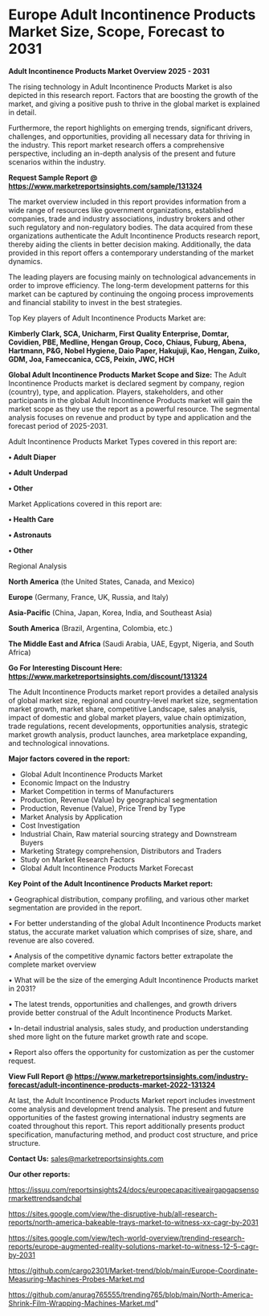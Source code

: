 # Europe Adult Incontinence Products Market Size, Scope, Forecast to 2031

<Strong> Adult Incontinence Products Market Overview 2025 - 2031</strong>

The rising technology in Adult Incontinence Products Market is also depicted in this research report. Factors that are boosting the growth of the market, and giving a positive push to thrive in the global market is explained in detail.

Furthermore, the report highlights on emerging trends, significant drivers, challenges, and opportunities, providing all necessary data for thriving in the industry. This report market research offers a comprehensive perspective, including an in-depth analysis of the present and future scenarios within the industry.

<strong>Request Sample Report @ <a href=https://www.marketreportsinsights.com/sample/131324>https://www.marketreportsinsights.com/sample/131324</a></strong>

The market overview included in this report provides information from a wide range of resources like government organizations, established companies, trade and industry associations, industry brokers and other such regulatory and non-regulatory bodies. The data acquired from these organizations authenticate the Adult Incontinence Products research report, thereby aiding the clients in better decision making. Additionally, the data provided in this report offers a contemporary understanding of the market dynamics.

The leading players are focusing mainly on technological advancements in order to improve efficiency. The long-term development patterns for this market can be captured by continuing the ongoing process improvements and financial stability to invest in the best strategies.

Top Key players of Adult Incontinence Products Market are:

<strong>Kimberly Clark, SCA, Unicharm, First Quality Enterprise, Domtar, Covidien, PBE, Medline, Hengan Group, Coco, Chiaus, Fuburg, Abena, Hartmann, P&G, Nobel Hygiene, Daio Paper, Hakujuji, Kao, Hengan, Zuiko, GDM, Joa, Fameccanica, CCS, Peixin, JWC, HCH</strong>

<strong><b>Global Adult Incontinence Products Market Scope and Size:</b></strong>
The Adult Incontinence Products market is declared segment by company, region (country), type, and application. Players, stakeholders, and other participants in the global Adult Incontinence Products market will gain the market scope as they use the report as a powerful resource. The segmental analysis focuses on revenue and product by type and application and the forecast period of 2025-2031.

Adult Incontinence Products Market Types covered in this report are:

<strong>• Adult Diaper

• Adult Underpad

• Other</strong>

Market Applications covered in this report are:

<strong>• Health Care

• Astronauts

• Other</strong> 

Regional Analysis

<strong>North America</strong> (the United States, Canada, and Mexico)

<strong>Europe</strong> (Germany, France, UK, Russia, and Italy)

<strong>Asia-Pacific</strong> (China, Japan, Korea, India, and Southeast Asia)

<strong>South America</strong> (Brazil, Argentina, Colombia, etc.)

<strong>The Middle East and Africa</strong> (Saudi Arabia, UAE, Egypt, Nigeria, and South Africa)

<strong>Go For Interesting Discount Here: <a href=https://www.marketreportsinsights.com/discount/131324>https://www.marketreportsinsights.com/discount/131324</a></strong>

The Adult Incontinence Products market report provides a detailed analysis of global market size, regional and country-level market size, segmentation market growth, market share, competitive Landscape, sales analysis, impact of domestic and global market players, value chain optimization, trade regulations, recent developments, opportunities analysis, strategic market growth analysis, product launches, area marketplace expanding, and technological innovations.

<strong><b>Major factors covered in the report:</b></strong>
<ul>
  <li>Global Adult Incontinence Products Market </li>
  <li>Economic Impact on the Industry</li>
  <li>Market Competition in terms of Manufacturers</li>
  <li>Production, Revenue (Value) by geographical segmentation</li>
  <li>Production, Revenue (Value), Price Trend by Type</li>
  <li>Market Analysis by Application</li>
  <li>Cost Investigation</li>
  <li>Industrial Chain, Raw material sourcing strategy and Downstream Buyers</li>
  <li>Marketing Strategy comprehension, Distributors and Traders</li>
  <li>Study on Market Research Factors</li>
  <li>Global Adult Incontinence Products Market Forecast</li>
</ul>

<strong><b>Key Point of the Adult Incontinence Products Market report:</b></strong>

• Geographical distribution, company profiling, and various other market segmentation are provided in the report.

• For better understanding of the global Adult Incontinence Products market status, the accurate market valuation which comprises of size, share, and revenue are also covered.

• Analysis of the competitive dynamic factors better extrapolate the complete market overview

• What will be the size of the emerging Adult Incontinence Products market in 2031?

• The latest trends, opportunities and challenges, and growth drivers provide better construal of the Adult Incontinence Products Market.

• In-detail industrial analysis, sales study, and production understanding shed more light on the future market growth rate and scope.

• Report also offers the opportunity for customization as per the customer request.

<strong><b>View Full Report @ <a href=https://www.marketreportsinsights.com/industry-forecast/adult-incontinence-products-market-2022-131324>https://www.marketreportsinsights.com/industry-forecast/adult-incontinence-products-market-2022-131324</a></b></strong>


At last, the Adult Incontinence Products Market report includes investment come analysis and development trend analysis. The present and future opportunities of the fastest growing international industry segments are coated throughout this report. This report additionally presents product specification, manufacturing method, and product cost structure, and price structure.

<strong>Contact Us:</strong>
sales@marketreportsinsights.com

<strong>Our other reports:</strong>

<a href=https://issuu.com/reportsinsights24/docs/europecapacitiveairgapgapsensormarkettrendsandchal>https://issuu.com/reportsinsights24/docs/europecapacitiveairgapgapsensormarkettrendsandchal</a>

<a href=https://sites.google.com/view/the-disruptive-hub/all-research-reports/north-america-bakeable-trays-market-to-witness-xx-cagr-by-2031>https://sites.google.com/view/the-disruptive-hub/all-research-reports/north-america-bakeable-trays-market-to-witness-xx-cagr-by-2031</a>

<a href=https://sites.google.com/view/tech-world-overview/trendind-research-reports/europe-augmented-reality-solutions-market-to-witness-12-5-cagr-by-2031>https://sites.google.com/view/tech-world-overview/trendind-research-reports/europe-augmented-reality-solutions-market-to-witness-12-5-cagr-by-2031</a>

<a href=https://github.com/cargo2301/Market-trend/blob/main/Europe-Coordinate-Measuring-Machines-Probes-Market.md>https://github.com/cargo2301/Market-trend/blob/main/Europe-Coordinate-Measuring-Machines-Probes-Market.md</a>

<a href=https://github.com/anurag765555/trending765/blob/main/North-America-Shrink-Film-Wrapping-Machines-Market.md>https://github.com/anurag765555/trending765/blob/main/North-America-Shrink-Film-Wrapping-Machines-Market.md</a>"
